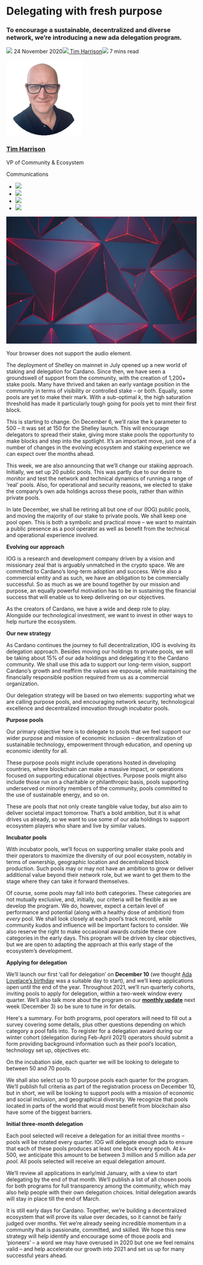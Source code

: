 # Delegating with fresh purpose
### **To encourage a sustainable, decentralized and diverse network, we’re introducing a new ada delegation program.**
![](img/2020-11-24-delegating-with-fresh-purpose.002.png) 24 November 2020![](img/2020-11-24-delegating-with-fresh-purpose.002.png)[ Tim Harrison](/en/blog/authors/tim-harrison/page-1/)![](img/2020-11-24-delegating-with-fresh-purpose.003.png) 7 mins read

![Tim Harrison](img/2020-11-24-delegating-with-fresh-purpose.004.png)[](/en/blog/authors/tim-harrison/page-1/)
### [**Tim Harrison**](/en/blog/authors/tim-harrison/page-1/)
VP of Community & Ecosystem

Communications

- ![](img/2020-11-24-delegating-with-fresh-purpose.005.png)[](mailto:tim.harrison@iohk.io "Email")
- ![](img/2020-11-24-delegating-with-fresh-purpose.006.png)[](https://uk.linkedin.com/in/timbharrison "LinkedIn")
- ![](img/2020-11-24-delegating-with-fresh-purpose.007.png)[](https://twitter.com/timbharrison "Twitter")
- ![](img/2020-11-24-delegating-with-fresh-purpose.008.png)[](https://github.com/timbharrison "GitHub")

![Delegating with fresh purpose](img/2020-11-24-delegating-with-fresh-purpose.009.jpeg)

Your browser does not support the audio element.

The deployment of Shelley on mainnet in July opened up a new world of staking and delegation for Cardano. Since then, we have seen a groundswell of support from the community, with the creation of 1,200+ stake pools. Many have thrived and taken an early vantage position in the community in terms of visibility or controlled stake – or both. Equally, some pools are yet to make their mark. With a sub-optimal *k*, the high saturation threshold has made it particularly tough going for pools yet to mint their first block.

This is starting to change. On December 6, we’ll raise the k parameter to 500 – it was set at 150 for the Shelley launch. This will encourage delegators to spread their stake, giving more stake pools the opportunity to make blocks and step into the spotlight. It’s an important move, just one of a number of changes in the evolving ecosystem and staking experience we can expect over the months ahead.

This week, we are also announcing that we’ll change our staking approach. Initially, we set up 20 public pools. This was partly due to our desire to monitor and test the network and technical dynamics of running a range of ‘real’ pools. Also, for operational and security reasons, we elected to stake the company’s own ada holdings across these pools, rather than within private pools. 

In late December, we shall be retiring all but one of our (IOG) public pools, and moving the majority of our stake to private pools. We shall keep one pool open. This is both a symbolic and practical move – we want to maintain a public presence as a pool operator as well as benefit from the technical and operational experience involved.

**Evolving our approach**

IOG is a research and development company driven by a vision and missionary zeal that is arguably unmatched in the crypto space. We are committed to Cardano’s long-term adoption and success. We’re also a commercial entity and as such, we have an obligation to be commercially successful. So as much as we are bound together by our mission and purpose, an equally powerful motivation has to be in sustaining the financial success that will enable us to keep delivering on our objectives.

As the creators of Cardano, we have a wide and deep role to play. Alongside our technological investment, we want to invest in other ways to help nurture the ecosystem.

**Our new strategy**

As Cardano continues the journey to full decentralization, IOG is evolving its delegation approach. Besides moving our holdings to private pools, we will be taking about 15% of our ada holdings and delegating it to the Cardano community. We shall use this ada to support our long-term vision, support Cardano’s growth and reaffirm the values we espouse, while maintaining the financially responsible position required from us as a commercial organization.

Our delegation strategy will be based on two elements: supporting what we are calling purpose pools, and encouraging network security, technological excellence and decentralized innovation through incubator pools. 

**Purpose pools**

Our primary objective here is to delegate to pools that we feel support our wider purpose and mission of economic inclusion – decentralization of sustainable technology, empowerment through education, and opening up economic identity for all. 

These purpose pools might include operations hosted in developing countries, where blockchain can make a massive impact, or operations focused on supporting educational objectives. Purpose pools might also include those run on a charitable or philanthropic basis, pools supporting underserved or minority members of the community, pools committed to the use of sustainable energy, and so on.

These are pools that not only create tangible value today, but also aim to deliver societal impact tomorrow. That’s a bold ambition, but it is what drives us already, so we want to use some of our ada holdings to support ecosystem players who share and live by similar values.

**Incubator pools**

With incubator pools, we’ll focus on supporting smaller stake pools and their operators to maximize the diversity of our pool ecosystem, notably in terms of ownership, geographic location and decentralized block production. Such pools may or may not have an ambition to grow or deliver additional value beyond their network role, but we want to get them to the stage where they can take it forward themselves.

Of course, some pools may fall into *both* categories. These categories are not mutually exclusive, and, initially, our criteria will be flexible as we develop the program. We do, however, expect a certain level of performance and potential (along with a healthy dose of ambition) from *every* pool. We shall look closely at each pool’s track record, while community kudos and influence will be important factors to consider. We also reserve the right to make occasional awards outside these core categories in the early days. This program will be driven by clear objectives, but we are open to adapting the approach at this early stage of the ecosystem’s development.

**Applying for delegation**

We’ll launch our first ‘call for delegation’ on **December 10** (we thought [Ada Lovelace’s birthday](https://www.britannica.com/biography/Ada-Lovelace) was a suitable day to start), and we’ll keep applications open until the end of the year. Throughout 2021, we’ll run quarterly cohorts, inviting pools to apply for delegation, within a two-week window every quarter. We’ll also talk more about the program on our [**monthly update**](https://www.crowdcast.io/e/cardanoshow) next week (December 3) so be sure to tune in for details.

Here's a summary. For both programs, pool operators will need to fill out a survey covering some details, plus other questions depending on which category a pool falls into. To register for a delegation award during our winter cohort (delegation during Feb-April 2021) operators should submit a form providing background information such as their pool’s location, technology set up, objectives etc.

On the incubation side, each quarter we will be looking to delegate to between 50 and 70 pools. 

We shall also select up to 10 purpose pools each quarter for the program. We’ll publish full criteria as part of the registration process on December 10, but in short, we will be looking to support pools with a mission of economic and social inclusion, and geographical diversity. We recognize that pools located in parts of the world that would most benefit from blockchain also have some of the biggest barriers. 

**Initial three-month delegation**

Each pool selected will receive a delegation for an initial three months – pools will be rotated every quarter. IOG will delegate enough ada to ensure that each of these pools produces at least one block every epoch. At *k*= 500, we anticipate this amount to be between 3 million and 5 million ada *per pool*. All pools selected will receive an equal delegation amount.

We’ll review all applications in early/mid January, with a view to start delegating by the end of that month. We’ll publish a list of all chosen pools for both programs for full transparency among the community, which may also help people with their own delegation choices. Initial delegation awards will stay in place till the end of March.

It is still early days for Cardano. Together, we’re building a decentralized ecosystem that will prove its value over decades, so it cannot be fairly judged over months. Yet we’re already seeing incredible momentum in a community that is passionate, committed, and skilled. We hope this new strategy will help identify and encourage some of those pools and ‘pioneers’ – a word we may have overused in 2020 but one we feel remains valid – and help accelerate our growth into 2021 and set us up for many successful years ahead.
